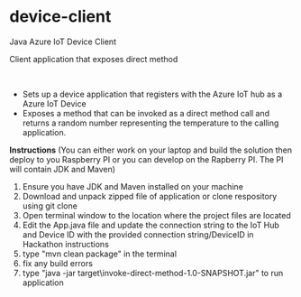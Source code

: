 # device-client
Java Azure IoT Device Client

Client application that exposes direct method

<br>
<ul>
<li>Sets up a device application that registers with the Azure IoT hub as a Azure IoT Device</li>
<li>Exposes a method that can be invoked as a direct method call and returns a random number representing the temperature to the calling application.</li>
</ul>

<b>Instructions</b>
(You can either work on your laptop and build the solution then deploy to you Raspberry PI or you can develop on the Rapberry PI. The PI will contain JDK and Maven)

1. Ensure you have JDK and Maven installed on your machine
2. Download and unpack zipped file of application or clone respository using git clone
3. Open terminal window to the location where the project files are located
4. Edit the App.java file and update the connection string to the IoT Hub and Device ID with the provided connection string/DeviceID in Hackathon instructions
5. type "mvn clean package" in the terminal
6. fix any build errors
7. type "java -jar target\invoke-direct-method-1.0-SNAPSHOT.jar" to run application

